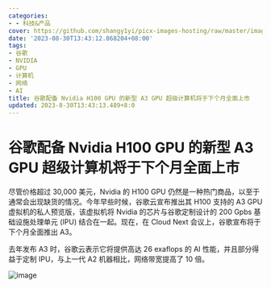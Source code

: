 ```yaml
---
categories:
- - 科技&产品
cover: https://github.com/shangy1yi/picx-images-hosting/raw/master/image.3k7wsauw7gq0.webp
date: '2023-08-30T13:43:12.868204+08:00'
tags:
- 谷歌
- NVIDIA
- GPU
- 计算机
- 网络
- AI
title: 谷歌配备 Nvidia H100 GPU 的新型 A3 GPU 超级计算机将于下个月全面上市
updated: 2023-8-30T13:43:13.489+8:0
---
```

# 谷歌配备 Nvidia H100 GPU 的新型 A3 GPU 超级计算机将于下个月全面上市

尽管价格超过 30,000 美元，Nvidia 的 H100 GPU 仍然是一种热门商品，以至于通常会出现缺货的情况。今年早些时候，谷歌云宣布推出其 H100 支持的 A3 GPU 虚拟机的私人预览版，该虚拟机将 Nvidia 的芯片与谷歌定制设计的 200 Gpbs 基础设施处理单元 (IPU) 结合在一起。现在，在 Cloud Next 会议上，谷歌宣布将于下个月全面推出 A3。

去年发布 A3 时，谷歌云表示它将提供高达 26 exaflops 的 AI 性能，并且部分得益于定制 IPU，与上一代 A2 机器相比，网络带宽提高了 10 倍。

<img src="https://github.com/shangy1yi/picx-images-hosting/raw/master/image.3k7wsauw7gq0.webp" alt="image" />
